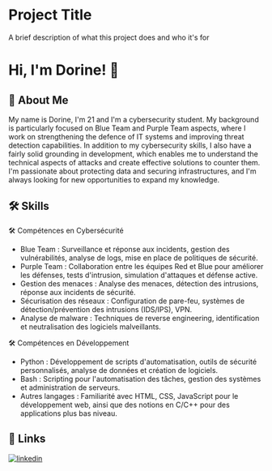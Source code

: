 
# Project Title

A brief description of what this project does and who it's for


# Hi, I'm Dorine! 👋


## 🚀 About Me
My name is Dorine, I'm 21 and I'm a cybersecurity student. My background is particularly focused on Blue Team and Purple Team aspects, where I work on strengthening the defence of IT systems and improving threat detection capabilities. In addition to my cybersecurity skills, I also have a fairly solid grounding in development, which enables me to understand the technical aspects of attacks and create effective solutions to counter them. I'm passionate about protecting data and securing infrastructures, and I'm always looking for new opportunities to expand my knowledge.


## 🛠 Skills
🛠 Compétences en Cybersécurité
- Blue Team : Surveillance et réponse aux incidents, gestion des vulnérabilités, analyse de logs, mise en place de politiques de sécurité.
- Purple Team : Collaboration entre les équipes Red et Blue pour améliorer les défenses, tests d'intrusion, simulation d'attaques et défense active.
- Gestion des menaces : Analyse des menaces, détection des intrusions, réponse aux incidents de sécurité.
- Sécurisation des réseaux : Configuration de pare-feu, systèmes de détection/prévention des intrusions (IDS/IPS), VPN.
- Analyse de malware : Techniques de reverse engineering, identification et neutralisation des logiciels malveillants.

🛠 Compétences en Développement
- Python : Développement de scripts d'automatisation, outils de sécurité personnalisés, analyse de données et création de logiciels.
- Bash : Scripting pour l'automatisation des tâches, gestion des systèmes et administration de serveurs.
- Autres langages : Familiarité avec HTML, CSS, JavaScript pour le développement web, ainsi que des notions en C/C++ pour des applications plus bas niveau.

## 🔗 Links
[![linkedin](https://img.shields.io/badge/linkedin-0A66C2?style=for-the-badge&logo=linkedin&logoColor=white)](https://www.linkedin.com/in/dorine-butelle-8011b620a/)



